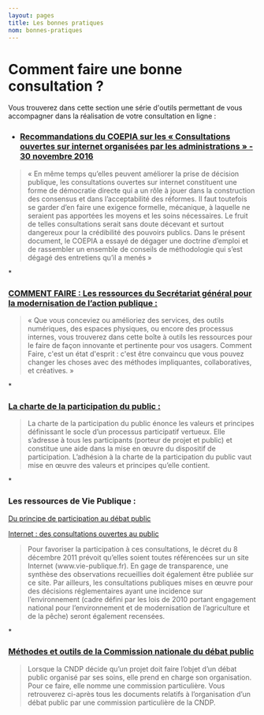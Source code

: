 ```yaml
---
layout: pages
title: Les bonnes pratiques
nom: bonnes-pratiques
---
```



# Comment faire une bonne consultation ?

Vous trouverez dans cette section une série d'outils permettant de vous accompagner dans la réalisation de votre consultation en ligne :
* <h3><a href="http://www.gouvernement.fr/sites/default/files/contenu/piece-jointe/2016/12/coepia_consultations_ouvertes_sur_internet_2016.pdf">Recommandations du COEPIA sur les «&nbsp;Consultations ouvertes sur internet organisées par les administrations&nbsp;» - 30 novembre 2016</a></h3>
<blockquote><p>«&nbsp;En même temps qu’elles peuvent améliorer la prise de décision publique, les consultations ouvertes sur internet constituent une forme de démocratie directe qui a un rôle à jouer dans la construction des consensus et dans l’acceptabilité des réformes. Il faut toutefois se garder d’en faire une exigence formelle, mécanique, à laquelle ne seraient pas apportées les moyens et les soins nécessaires. Le fruit de telles consultations serait sans doute décevant et surtout dangereux pour la crédibilité des pouvoirs publics. Dans le présent document, le COEPIA a essayé de dégager une doctrine d’emploi et de rassembler un ensemble de conseils de méthodologie qui s’est dégagé des entretiens qu’il a menés&nbsp;»</p></blockquote>
* <h3><a href="http://comment-faire.modernisation.gouv.fr/">COMMENT FAIRE : Les ressources du Secrétariat général pour la modernisation de l’action publique : </a></h3>
<blockquote><p>«&nbsp;Que vous conceviez ou amélioriez des services, des outils numériques, des espaces physiques, ou encore des processus internes, vous trouverez dans cette boîte à outils les ressources pour le faire de façon innovante et pertinente pour vos usagers. Comment Faire, c'est un état d'esprit : c'est être convaincu que vous pouvez changer les choses avec des méthodes impliquantes, collaboratives, et créatives.&nbsp;»</p></blockquote>
* <h3><a href="http://www.developpement-durable.gouv.fr/charte-participation-du-public">La charte de la participation du public :</a></h3>
<blockquote><p>La charte de la participation du public énonce les valeurs et principes définissant le socle d’un processus participatif vertueux. Elle s’adresse à tous les participants (porteur de projet et public) et constitue une aide dans la mise en œuvre du dispositif de participation. L’adhésion à la charte de la participation du public vaut mise en œuvre des valeurs et principes qu’elle contient.</p></blockquote>
* <h3>Les ressources de Vie Publique :</h3>

<a href="http://www.vie-publique.fr/forums/rub1308/du-principe-participation-au-debat-public.html">Du principe de participation au débat public</a>

<a href="http://www.vie-publique.fr/actualite/alaune/internet-consultations-ouvertes-au-public.html">Internet : des consultations ouvertes au public</a>
<blockquote><p>Pour favoriser la participation à ces consultations, le décret du 8 décembre 2011 prévoit qu’elles soient toutes référencées sur un site Internet (www.vie-publique.fr). En gage de transparence, une synthèse des observations recueillies doit également être publiée sur ce site. Par ailleurs, les consultations publiques mises en œuvre pour des décisions réglementaires ayant une incidence sur l’environnement (cadre défini par les lois de 2010 portant engagement national pour l’environnement et de modernisation de l’agriculture et de la pêche) seront également recensées.</p></blockquote>
* <h3><a href="https://www.debatpublic.fr/methodes-outils">Méthodes et outils de la Commission nationale du débat public</a></h3>
<blockquote>Lorsque la CNDP décide qu’un projet doit faire l’objet d’un débat public organisé par ses soins, elle prend en charge son organisation. Pour ce faire, elle nomme une commission particulière. Vous retrouverez ci-après tous les documents relatifs à l’organisation d’un débat public par une commission particulière de la CNDP.</blockquote>